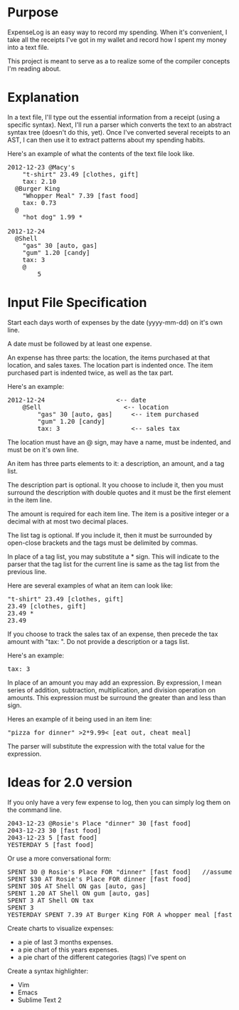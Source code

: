 Purpose
========

ExpenseLog is an easy way to record my spending. When it's convenient, I take all the receipts I've got in my wallet and record how I spent my money into a text file. 

This project is meant to serve as a to realize some of the compiler concepts I'm reading about.

Explanation
===============

In a text file, I'll type out the essential information from a receipt (using a specific syntax). Next, I'll run a parser which converts the text to an abstract syntax tree (doesn't do this, yet). Once I've converted several receipts to an AST, I can then use it to extract patterns about my spending habits.

Here's an example of what the contents of the text file look like.

<pre>
2012-12-23 @Macy's
    "t-shirt" 23.49 [clothes, gift]
    tax: 2.10
  @Burger King
    "Whopper Meal" 7.39 [fast food]
    tax: 0.73
  @
    "hot dog" 1.99 *

2012-12-24
  @Shell
    "gas" 30 [auto, gas]
    "gum" 1.20 [candy]
    tax: 3 
	@
		5
</pre>


Input File Specification
===================

Start each days worth of expenses by the date (yyyy-mm-dd) on it's own line.

A date must be followed by at least one expense.

An expense has three parts: the location, the items purchased at that location, and sales taxes. The location part is indented once. The item purchased part is indented twice, as well as the tax part. 

Here's an example:

<pre>
2012-12-24                   <-- date
	@Sell                      <-- location
		"gas" 30 [auto, gas]     <-- item purchased
		"gum" 1.20 [candy]
		tax: 3                   <-- sales tax
</pre>

The location must have an @ sign, may have a name, must be indented, and must be on it's own line.

An item has three parts elements to it: a description, an amount, and a tag list.

The description part is optional. It you choose to include it, then you must surround the description with double quotes and it must be the first element in the item line. 

The amount is required for each item line. The item is a positive integer or a decimal with at most two decimal places.

The list tag is optional. If you include it, then it must be surrounded by open-close brackets and the tags must be delimited by commas.

In place of a tag list, you may substitute a * sign. This will indicate to the parser that the tag list for the current line is same as the tag list from the previous line.

Here are several examples of what an item can look like:

<pre>
"t-shirt" 23.49 [clothes, gift]
23.49 [clothes, gift]
23.49 *
23.49
</pre>


If you choose to track the sales tax of an expense, then precede the tax amount with "tax: ". Do not provide a description or a tags list.

Here's an example:

<pre>
tax: 3 
</pre>

In place of an amount you may add an expression. By expression, I mean series of addition, subtraction, multiplication, and division operation on amounts. This expression must be surround the greater than and less than sign.

Heres an example of it being used in an item line:

<pre>
"pizza for dinner" >2*9.99< [eat out, cheat meal]
</pre>

The parser will substitute the expression with the total value for the expression.


Ideas for 2.0 version
======================


If you only have a very few expense to log, then you can simply log them on the command line. 

<pre>
2043-12-23 @Rosie's Place "dinner" 30 [fast food] 
2043-12-23 30 [fast food]
2043-12-23 5 [fast food]
YESTERDAY 5 [fast food]
</pre>

Or use a more conversational form:
<pre>
SPENT 30 @ Rosie's Place FOR "dinner" [fast food]   //assumes it was today
SPENT $30 AT Rosie's Place FOR dinner [fast food]
SPENT 30$ AT Shell ON gas [auto, gas]
SPENT 1.20 AT Shell ON gum [auto, gas]
SPENT 3 AT Shell ON tax
SPENT 3
YESTERDAY SPENT 7.39 AT Burger King FOR A whopper meal [fast food]
</pre>


Create charts to visualize expenses:
* a pie of last 3 months expenses.
* a pie chart of this years expenses.
* a pie chart of the different categories (tags) I've spent on

Create a syntax highlighter:
* Vim
* Emacs
* Sublime Text 2
